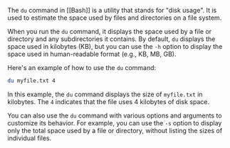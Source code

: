 The `du` command in [[Bash]] is a utility that stands for "disk usage". It is used to estimate the space used by files and directories on a file system.

When you run the `du` command, it displays the space used by a file or directory and any subdirectories it contains. By default, `du` displays the space used in kilobytes (KB), but you can use the `-h` option to display the space used in human-readable format (e.g., KB, MB, GB).

Here's an example of how to use the `du` command:

```bash
du myfile.txt 4   
```

In this example, the `du` command displays the size of `myfile.txt` in kilobytes. The `4` indicates that the file uses 4 kilobytes of disk space.

You can also use the `du` command with various options and arguments to customize its behavior. For example, you can use the `-s` option to display only the total space used by a file or directory, without listing the sizes of individual files.
